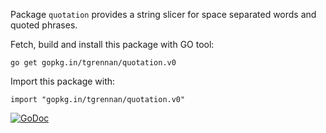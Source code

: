 Package `quotation` provides a string slicer for space separated words and
quoted phrases.

Fetch, build and install this package with GO tool:

	go get gopkg.in/tgrennan/quotation.v0

Import this package with:

	import "gopkg.in/tgrennan/quotation.v0"

[![GoDoc](https://godoc.org/gopkg.in/tgrennan/quotation.v0?status.png)](
https://godoc.org/gopkg.in/tgrennan/quotation.v0)
